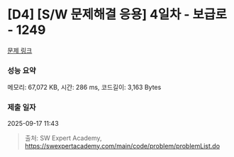# [D4] [S/W 문제해결 응용] 4일차 - 보급로 - 1249 

[문제 링크](https://swexpertacademy.com/main/code/problem/problemDetail.do?contestProbId=AV15QRX6APsCFAYD) 

### 성능 요약

메모리: 67,072 KB, 시간: 286 ms, 코드길이: 3,163 Bytes

### 제출 일자

2025-09-17 11:43



> 출처: SW Expert Academy, https://swexpertacademy.com/main/code/problem/problemList.do